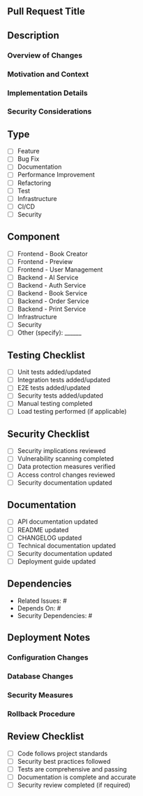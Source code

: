 <!-- 
PULL REQUEST TEMPLATE
Please fill in all required sections below. PRs missing required information will not be reviewed.
For more information, see our contribution guidelines.
-->

## Pull Request Title
<!-- Follow format: type(scope): description
Example: feat(book-creator): add AI-powered story suggestion feature -->

## Description

### Overview of Changes
<!-- Provide a clear and concise description of the changes -->

### Motivation and Context
<!-- Why is this change required? What problem does it solve? -->

### Implementation Details
<!-- Technical details of the implementation -->

### Security Considerations
<!-- Detail any security implications and mitigations -->

## Type
<!-- Check ONE that applies -->
- [ ] Feature
- [ ] Bug Fix
- [ ] Documentation
- [ ] Performance Improvement
- [ ] Refactoring
- [ ] Test
- [ ] Infrastructure
- [ ] CI/CD
- [ ] Security

## Component
<!-- Select the affected component -->
- [ ] Frontend - Book Creator
- [ ] Frontend - Preview
- [ ] Frontend - User Management
- [ ] Backend - AI Service
- [ ] Backend - Auth Service
- [ ] Backend - Book Service
- [ ] Backend - Order Service
- [ ] Backend - Print Service
- [ ] Infrastructure
- [ ] Security
- [ ] Other (specify): ______

## Testing Checklist
<!-- Check all that apply -->
- [ ] Unit tests added/updated
- [ ] Integration tests added/updated
- [ ] E2E tests added/updated
- [ ] Security tests added/updated
- [ ] Manual testing completed
- [ ] Load testing performed (if applicable)

## Security Checklist
<!-- ALL items must be checked -->
- [ ] Security implications reviewed
- [ ] Vulnerability scanning completed
- [ ] Data protection measures verified
- [ ] Access control changes reviewed
- [ ] Security documentation updated

## Documentation
<!-- Check all that apply -->
- [ ] API documentation updated
- [ ] README updated
- [ ] CHANGELOG updated
- [ ] Technical documentation updated
- [ ] Security documentation updated
- [ ] Deployment guide updated

## Dependencies
<!-- List related PRs, issues, or dependencies -->
- Related Issues: #
- Depends On: #
- Security Dependencies: #

## Deployment Notes
<!-- Include any deployment considerations, configuration changes, or rollback procedures -->

### Configuration Changes
<!-- List any configuration changes required -->

### Database Changes
<!-- List any database migrations or schema changes -->

### Security Measures
<!-- Detail security measures required during deployment -->

### Rollback Procedure
<!-- Describe the rollback process if deployment fails -->

## Review Checklist
<!-- For Reviewers -->
- [ ] Code follows project standards
- [ ] Security best practices followed
- [ ] Tests are comprehensive and passing
- [ ] Documentation is complete and accurate
- [ ] Security review completed (if required)

<!-- 
Auto-assigned reviewers based on component:
Frontend: @frontend-team-leads @security-team-leads
Backend - AI: @ai-team-leads @security-team-leads
Backend - Auth: @security-team-leads
Backend - Other: @backend-team-leads @security-team-leads
Infrastructure: @devops-team-leads @security-team-leads
Security: @security-team-leads
-->

<!--
Required Checks:
- Unit Tests ✓
- Integration Tests ✓
- Security Scan ✓
- Vulnerability Check ✓
- Lint Check ✓
- SonarQube Analysis ✓
-->

<!--
Merge Requirements:
- 2 approvals
- Security team approval
- All checks passing
- Branch up to date
-->